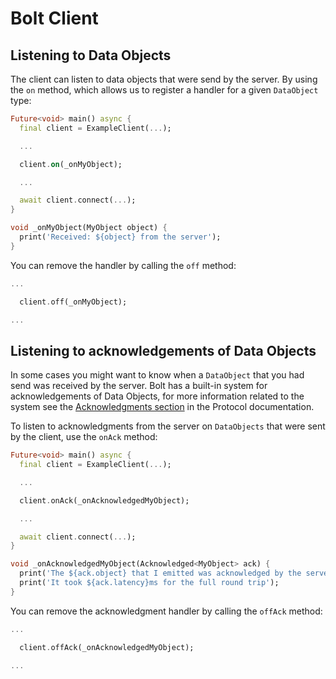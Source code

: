 # Bolt Client

## Listening to Data Objects

The client can listen to data objects that were send by the server. By using the `on` method, which allows us to register a handler for a given `DataObject` type:

```dart
Future<void> main() async {
  final client = ExampleClient(...);

  ...

  client.on(_onMyObject);

  ...

  await client.connect(...);
}

void _onMyObject(MyObject object) {
  print('Received: ${object} from the server');
}
```

You can remove the handler by calling the `off` method:

```dart
...

  client.off(_onMyObject);

...
```

## Listening to acknowledgements of Data Objects

In some cases you might want to know when a `DataObject` that you had send was received by the server. Bolt has a built-in system for acknowledgements of Data Objects, for more information related to the system see the [Acknowledgments section](./protocol.md#acknowledgments) in the Protocol documentation.

To listen to acknowledgments from the server on `DataObjects` that were sent by the client, use the `onAck` method:

```dart
Future<void> main() async {
  final client = ExampleClient(...);

  ...

  client.onAck(_onAcknowledgedMyObject);

  ...

  await client.connect(...);
}

void _onAcknowledgedMyObject(Acknowledged<MyObject> ack) {
  print('The ${ack.object} that I emitted was acknowledged by the server');
  print('It took ${ack.latency}ms for the full round trip');
}
```

You can remove the acknowledgment handler by calling the `offAck` method:

```dart
...

  client.offAck(_onAcknowledgedMyObject);

...
```